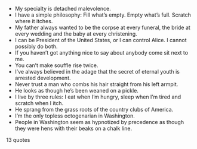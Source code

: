  - My specialty is detached malevolence.
 - I have a simple philosophy: Fill what’s empty. Empty what’s full. Scratch where it itches.
 - My father always wanted to be the corpse at every funeral, the bride at every wedding and the baby at every christening.
 - I can be President of the United States, or I can control Alice. I cannot possibly do both.
 - If you haven’t got anything nice to say about anybody come sit next to me.
 - You can’t make souffle rise twice.
 - I’ve always believed in the adage that the secret of eternal youth is arrested development.
 - Never trust a man who combs his hair straight from his left armpit.
 - He looks as though he’s been weaned on a pickle.
 - I live by three rules: I eat when I’m hungry, sleep when I’m tired and scratch when I itch.
 - He sprang from the grass roots of the country clubs of America.
 - I’m the only topless octogenarian in Washington.
 - People in Washington seem as hypnotized by precedence as though they were hens with their beaks on a chalk line.

13 quotes